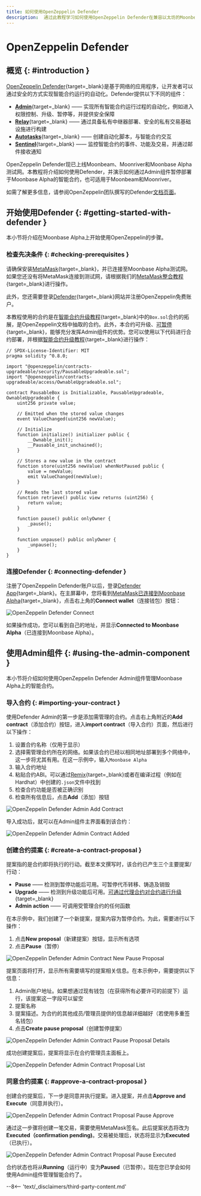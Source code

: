 ```yaml
---
title: 如何使用OpenZeppelin Defender
description:  通过此教程学习如何使用OpenZeppelin Defender在兼容以太坊的Moonbeam上安全地管理智能合约。
---
```


# OpenZeppelin Defender

## 概览 {: #introduction } 

[OpenZeppelin Defender](https://docs.openzeppelin.com/defender/){target=_blank}是基于网络的应用程序，让开发者可以通过安全的方式实现智能合约运行的自动化。Defender提供以下不同的组件：

 - [**Admin**](https://docs.openzeppelin.com/defender/admin){target=_blank} —— 实现所有智能合约运行过程的自动化，例如进入权限控制、升级、暂停等，并提供安全保障
 - [**Relay**](https://docs.openzeppelin.com/defender/relay){target=_blank} —— 通过具备私有中继器部署、安全的私有交易基础设施进行构建
 - [**Autotasks**](https://docs.openzeppelin.com/defender/autotasks){target=_blank} —— 创建自动化脚本，与智能合约交互
 - [**Sentinel**](https://docs.openzeppelin.com/defender/sentinel){target=_blank} —— 监控智能合约的事件、功能及交易，并通过邮件接收通知

OpenZeppelin Defender现已上线Moonbeam、Moonriver和Moonbase Alpha测试网。本教程将介绍如何使用Defender，并演示如何通过Admin组件暂停部署于Moonbase Alpha的智能合约，也可适用于Moonbeam和Moonriver。

如需了解更多信息，请参阅OpenZeppelin团队撰写的Defender[文档页面](https://docs.openzeppelin.com/defender/)。

## 开始使用Defender {: #getting-started-with-defender } 

本小节将介绍在Moonbase Alpha上开始使用OpenZeppelin的步骤。

### 检查先决条件 {: #checking-prerequisites } 

请确保安装[MetaMask](https://metamask.io/){target=_blank}，并已连接至Moonbase Alpha测试网。如果您还没有将MetaMask连接到测试网，请根据我们的[MetaMask整合教程](/integrations/wallets/metamask/){target=_blank}进行操作。

此外，您还需要登录[Defender](https://defender.openzeppelin.com/){target=_blank}网站并注册OpenZeppelin免费账户。

本教程使用的合约是在[智能合约升级教程](https://docs.openzeppelin.com/learn/upgrading-smart-contracts){target=_blank}中的`Box.sol`合约的拓展，是OpenZeppelin文档中抽取的合约。此外，本合约可升级、[可暂停](https://docs.openzeppelin.com/contracts/4.x/api/security#Pausable){target=_blank}，能够充分发挥Admin组件的优势。您可以使用以下代码进行合约部署，并根据[智能合约升级教程](https://docs.openzeppelin.com/learn/upgrading-smart-contracts){target=_blank}进行操作：

```solidity
// SPDX-License-Identifier: MIT
pragma solidity ^0.8.0;

import "@openzeppelin/contracts-upgradeable/security/PausableUpgradeable.sol";
import "@openzeppelin/contracts-upgradeable/access/OwnableUpgradeable.sol";

contract PausableBox is Initializable, PausableUpgradeable, OwnableUpgradeable {
    uint256 private value;
 
    // Emitted when the stored value changes
    event ValueChanged(uint256 newValue);

    // Initialize
    function initialize() initializer public {
        __Ownable_init();
        __Pausable_init_unchained();
    }
 
    // Stores a new value in the contract
    function store(uint256 newValue) whenNotPaused public {
        value = newValue;
        emit ValueChanged(newValue);
    }
 
    // Reads the last stored value
    function retrieve() public view returns (uint256) {
        return value;
    }
    
    function pause() public onlyOwner {
        _pause();
    }

    function unpause() public onlyOwner {
        _unpause();
    }
}
```

### 连接Defender {: #connecting-defender } 

注册了OpenZeppelin Defender账户以后，登录[Defender App](https://defender.openzeppelin.com/){target=_blank}。在主屏幕中，您将看到[MetaMask已连接到Moonbase Alpha](/getting-started/moonbase/metamask/){target=_blank}，点击右上角的**Connect wallet**（连接钱包）按钮：

![OpenZeppelin Defender Connect](/images/builders/build/eth-api/dev-env/openzeppelin/defender/oz-defender-1.png)

如果操作成功，您可以看到自己的地址，并显示**Connected to Moonbase Alpha**（已连接到Moonbase Alpha）。

## 使用Admin组件 {: #using-the-admin-component } 

本小节将介绍如何使用OpenZeppelin Defender Admin组件管理Moonbase Alpha上的智能合约。

### 导入合约 {: #importing-your-contract } 

使用Defender Admin的第一步是添加需管理的合约。点击右上角附近的**Add contract**（添加合约）按钮，进入**import contract**（导入合约）页面，然后进行以下操作：

 1. 设置合约名称（仅用于显示）
 2. 选择需管理合约所在的网络。如果该合约已经以相同地址部署到多个网络中，这一步将尤其有用。在这一示例中，输入`Moonbase Alpha`
 3. 输入合约地址
 4. 粘贴合约ABI。可以通过[Remix](/builders/build/eth-api/dev-env/remix/){target=_blank}或者在编译过程（例如在Hardhat）中创建的`.json`文件中找到
 5. 检查合约功能是否被正确识别
 6. 检查所有信息后，点击**Add**（添加）按钮

![OpenZeppelin Defender Admin Add Contract](/images/builders/build/eth-api/dev-env/openzeppelin/defender/oz-defender-2.png)

导入成功后，就可以在Admin组件主界面看到该合约：

![OpenZeppelin Defender Admin Contract Added](/images/builders/build/eth-api/dev-env/openzeppelin/defender/oz-defender-3.png)

### 创建合约提案 {: #create-a-contract-proposal } 

提案指的是合约即将执行的行动。截至本文撰写时，该合约已产生三个主要提案/行动：

- **Pause** —— 检测到暂停功能后可用。可暂停代币转移、铸造及销毁
- **Upgrade** —— 检测到升级功能后可用。[可通过代理合约对合约进行升级](https://docs.openzeppelin.com/learn/upgrading-smart-contracts){target=_blank}
- **Admin action** —— 可调用受管理合约的任何函数

在本示例中，我们创建了一个新提案，提案内容为暂停合约。为此，需要进行以下操作：

 1. 点击**New proposal**（新建提案）按钮，显示所有选项
 2. 点击**Pause**（暂停）

![OpenZeppelin Defender Admin Contract New Pause Proposal](/images/builders/build/eth-api/dev-env/openzeppelin/defender/oz-defender-4.png)

提案页面将打开，显示所有需要填写的提案相关信息。在本示例中，需要提供以下信息：

 1. Admin账户地址。如果想通过现有钱包（在获得所有必要许可的前提下）运行，该提案这一字段可以留空
 2. 提案名称
 3. 提案描述。为合约的其他成员/管理员提供的信息越详细越好（若使用多重签名钱包）
 4. 点击**Create pause proposal**（创建暂停提案）

![OpenZeppelin Defender Admin Contract Pause Proposal Details](/images/builders/build/eth-api/dev-env/openzeppelin/defender/oz-defender-5.png)

成功创建提案后，提案将显示在合约管理员主面板上。

![OpenZeppelin Defender Admin Contract Proposal List](/images/builders/build/eth-api/dev-env/openzeppelin/defender/oz-defender-6.png)

### 同意合约提案 {: #approve-a-contract-proposal } 

创建合约提案后，下一步是同意并执行提案。进入提案，并点击**Approve and Execute**（同意并执行）。

![OpenZeppelin Defender Admin Contract Proposal Pause Approve](/images/builders/build/eth-api/dev-env/openzeppelin/defender/oz-defender-7.png)


通过这一步骤将创建一笔交易，需要使用MetaMask签名。此后提案状态将改为**Executed（confirmation pending)**。交易被处理后，状态将显示为**Executed**（已执行）。

![OpenZeppelin Defender Admin Contract Proposal Pause Executed](/images/builders/build/eth-api/dev-env/openzeppelin/defender/oz-defender-8.png)

合约状态也将从**Running**（运行中）变为**Paused**（已暂停）。现在您已学会如何使用Admin组件管理智能合约了。

--8<-- 'text/_disclaimers/third-party-content.md'
